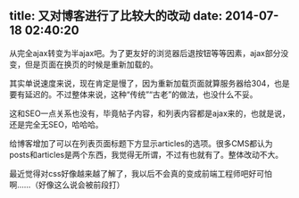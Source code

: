 title: 又对博客进行了比较大的改动
date: 2014-07-18 02:40:20
---

从完全ajax转变为半ajax吧。为了更友好的浏览器后退按钮等等因素，ajax部分没变，但是页面在换页的时候是重新加载的。

其实单说速度来说，现在肯定是慢了，因为重新加载页面就算服务器给304，也是要有延迟的。不过整体来说，这种“传统”“古老”的做法，也没什么不妥。

这和SEO一点关系也没有，毕竟帖子内容，和列表内容都是ajax来的，也就是说，还是完全无SEO，哈哈哈。

给博客增加了可以在列表页面标题下方显示articles的选项。很多CMS都认为posts和articles是两个东西，我觉得无所谓，不过有也就有了。整体改动不大。

最近觉得对css好像越来越了解了，我以后不会真的变成前端工程师吧好可怕啊……（好像这么说会被前段打）